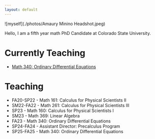 ```yaml
---
layout: default
---
```



![myself](./photos/Amaury Minino Headshot.jpeg)

Hello, I am a fifth year math PhD Candidate at Colorado State University.
# Currently Teaching
* <a href="https://<amaury-minino>.github.io/<amaury-minino.github.io>/WebsitePages/DifEq.md" title="ODEs ">Math 340: Ordinary Differential Equations </a>
# Teaching

* FA20-SP22 - Math 161: Calculus for Physical Scientists II
* SM22-FA22 - Math 261: Calculus for Physical Scientists III
* SP23 - Math 160: Calculus for Physical Scientists I
* SM23 - Math 369: Linear Algebra
* FA23 - Math 340: Ordinary Differential Equations
* SP24-FA24 - Assistant Director: Precalculus Program
* SP25-FA25 - Math 340: Ordinary Differential Equations 